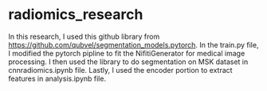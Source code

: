 # radiomics_research

In this research, I used this github library from https://github.com/qubvel/segmentation_models.pytorch. In the train.py file, I modified the pytorch pipline to fit the NifitiGenerator for medical image processing. I then used the library to do segmentation on MSK dataset in cnnradiomics.ipynb file. Lastly, I used the encoder portion to extract features in analysis.ipynb file.
